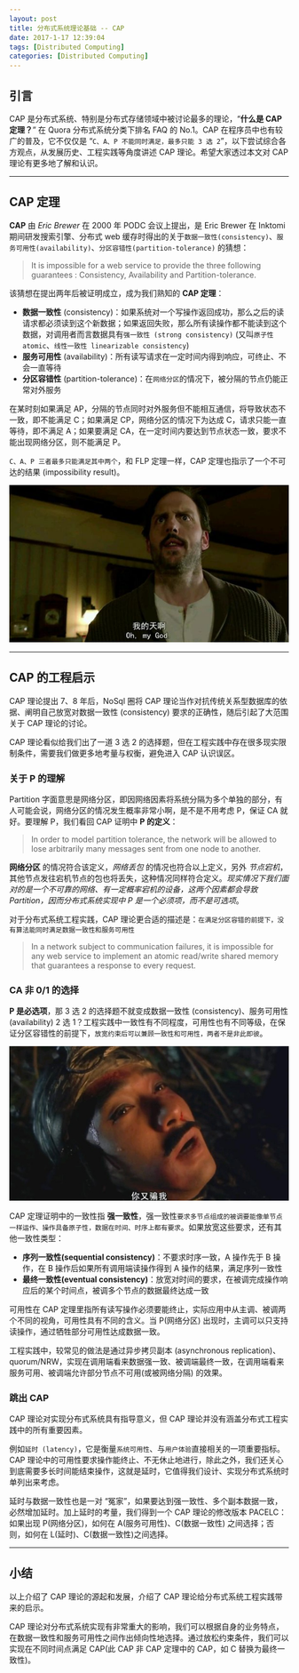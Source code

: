 ```yaml
---
layout: post
title: 分布式系统理论基础 -- CAP
date: 2017-1-17 12:39:04
tags: [Distributed Computing]
categories: [Distributed Computing]
---
```


## 引言

CAP 是分布式系统、特别是分布式存储领域中被讨论最多的理论，“**什么是 CAP 定理？**” 在 Quora 分布式系统分类下排名 FAQ 的 No.1。CAP 在程序员中也有较广的普及，它不仅仅是 “`C、A、P 不能同时满足，最多只能 3 选 2`”，以下尝试综合各方观点，从发展历史、工程实践等角度讲述 CAP 理论。希望大家透过本文对 CAP 理论有更多地了解和认识。

***

<!-- more -->

## CAP 定理

**CAP** 由 *Eric Brewer* 在 2000 年 PODC 会议上提出，是 Eric Brewer 在 Inktomi 期间研发搜索引擎、分布式 web 缓存时得出的关于`数据一致性(consistency)`、`服务可用性(availability)`、`分区容错性(partition-tolerance)` 的猜想：

> It is impossible for a web service to provide the three following guarantees : Consistency, Availability and Partition-tolerance.

该猜想在提出两年后被证明成立，成为我们熟知的 **CAP 定理**：

- **数据一致性** (consistency)：如果系统对一个写操作返回成功，那么之后的读请求都必须读到这个新数据；如果返回失败，那么所有读操作都不能读到这个数据，对调用者而言数据具有`强一致性 (strong consistency)` (又叫`原子性 atomic`、`线性一致性 linearizable consistency`)
- **服务可用性** (availability)：所有读写请求在一定时间内得到响应，可终止、不会一直等待
- **分区容错性** (partition-tolerance)：在`网络分区`的情况下，被分隔的节点仍能正常对外服务

在某时刻如果满足 AP，分隔的节点同时对外服务但不能相互通信，将导致状态不一致，即不能满足 C；如果满足 CP，网络分区的情况下为达成 C，请求只能一直等待，即不满足 A；如果要满足 CA，在一定时间内要达到节点状态一致，要求不能出现网络分区，则不能满足 P。

`C、A、P 三者最多只能满足其中两个`，和 FLP 定理一样，CAP 定理也指示了一个不可达的结果 (impossibility result)。

![CAP-1](/images/dc/cap-1.jpg)

***

## CAP 的工程启示

CAP 理论提出 7、8 年后，NoSql 圈将 CAP 理论当作对抗传统关系型数据库的依据、阐明自己放宽对数据一致性 (consistency) 要求的正确性，随后引起了大范围关于 CAP 理论的讨论。

CAP 理论看似给我们出了一道 3 选 2 的选择题，但在工程实践中存在很多现实限制条件，需要我们做更多地考量与权衡，避免进入 CAP 认识误区。

### 关于 P 的理解

Partition 字面意思是网络分区，即因网络因素将系统分隔为多个单独的部分，有人可能会说，网络分区的情况发生概率非常小啊，是不是不用考虑 P，保证 CA 就好。要理解 P，我们看回 CAP 证明中 **P 的定义**：

> In order to model partition tolerance, the network will be allowed to lose arbitrarily many messages sent from one node to another.

**网络分区** 的情况符合该定义，*网络丢包* 的情况也符合以上定义，另外 *节点宕机*，其他节点发往宕机节点的包也将丢失，这种情况同样符合定义。*现实情况下我们面对的是一个不可靠的网络、有一定概率宕机的设备，这两个因素都会导致 Partition，因而分布式系统实现中 P 是一个必须项，而不是可选项*。

对于分布式系统工程实践，CAP 理论更合适的描述是：`在满足分区容错的前提下，没有算法能同时满足数据一致性和服务可用性`

> In a network subject to communication failures, it is impossible for any web service to implement an atomic read/write shared memory that guarantees a response to every request.

### CA 非 0/1 的选择

**P 是必选项**，那 3 选 2 的选择题不就变成数据一致性 (consistency)、服务可用性 (availability) 2 选 1？工程实践中一致性有不同程度，可用性也有不同等级，在保证分区容错性的前提下，`放宽约束后可以兼顾一致性和可用性，两者不是非此即彼`。

![CAP-2](/images/dc/cap-2.jpg)

CAP 定理证明中的一致性指 **强一致性**，强一致性`要求多节点组成的被调要能像单节点一样运作、操作具备原子性，数据在时间、时序上都有要求`。如果放宽这些要求，还有其他一致性类型：

- **序列一致性(sequential consistency)**：不要求时序一致，A 操作先于 B 操作，在 B 操作后如果所有调用端读操作得到 A 操作的结果，满足序列一致性
- **最终一致性(eventual consistency)**：放宽对时间的要求，在被调完成操作响应后的某个时间点，被调多个节点的数据最终达成一致

可用性在 CAP 定理里指所有读写操作必须要能终止，实际应用中从主调、被调两个不同的视角，可用性具有不同的含义。当 P(网络分区) 出现时，主调可以只支持读操作，通过牺牲部分可用性达成数据一致。

工程实践中，较常见的做法是通过异步拷贝副本 (asynchronous replication)、quorum/NRW，实现在调用端看来数据强一致、被调端最终一致，在调用端看来服务可用、被调端允许部分节点不可用(或被网络分隔) 的效果。

### 跳出 CAP

CAP 理论对实现分布式系统具有指导意义，但 CAP 理论并没有涵盖分布式工程实践中的所有重要因素。

例如`延时 (latency)`，它是衡量`系统可用性`、与`用户体验`直接相关的一项重要指标。CAP 理论中的可用性要求操作能终止、不无休止地进行，除此之外，我们还关心到底需要多长时间能结束操作，这就是延时，它值得我们设计、实现分布式系统时单列出来考虑。

延时与数据一致性也是一对 “冤家”，如果要达到强一致性、多个副本数据一致，必然增加延时。加上延时的考量，我们得到一个 CAP 理论的修改版本 PACELC：如果出现 P(网络分区)，如何在 A(服务可用性)、C(数据一致性) 之间选择；否则，如何在 L(延时)、C(数据一致性)之间选择。

***

## 小结

以上介绍了 CAP 理论的源起和发展，介绍了 CAP 理论给分布式系统工程实践带来的启示。

CAP 理论对分布式系统实现有非常重大的影响，我们可以根据自身的业务特点，在数据一致性和服务可用性之间作出倾向性地选择。通过放松约束条件，我们可以实现在不同时间点满足 CAP(此 CAP 非 CAP 定理中的 CAP，如 C 替换为最终一致性)。
